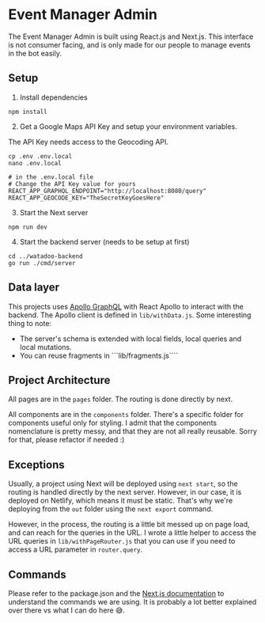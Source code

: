 # Event Manager Admin

The Event Manager Admin is built using React.js and Next.js. This interface is not consumer facing, and is only made for our people to manage events in the bot easily.

## Setup

1) Install dependencies

```
npm install
```

2) Get a Google Maps API Key and setup your environment variables.

The API Key needs access to the Geocoding API.

```
cp .env .env.local
nano .env.local

# in the .env.local file
# Change the API Key value for yours
REACT_APP_GRAPHQL_ENDPOINT="http://localhost:8080/query"
REACT_APP_GEOCODE_KEY="TheSecretKeyGoesHere"
```

3) Start the Next server

```
npm run dev
```

4) Start the backend server (needs to be setup at first)

```
cd ../watadoo-backend
go run ./cmd/server
```

## Data layer

This projects uses [Apollo GraphQL](https://www.apollographql.com/docs/) with React Apollo to interact with the backend. The Apollo client is defined in ```lib/withData.js```. Some interesting thing to note:

- The server's schema is extended with local fields, local queries and local mutations.
- You can reuse fragments in ```lib/fragments.js````

## Project Architecture

All pages are in the ```pages``` folder. The routing is done directly by next.

All components are in the ```components``` folder. There's a specific folder for components useful only for styling. I admit that the components nomenclature is pretty messy, and that they are not all really reusable. Sorry for that, please refactor if needed :)

## Exceptions

Usually, a project using Next will be deployed using ```next start```, so the routing is handled directly by the next server. However, in our case, it is deployed on Netlify, which means it must be static. That's why we're deploying from the ```out``` folder using the ```next export``` command.

However, in the process, the routing is a little bit messed up on page load, and can reach for the queries in the URL. I wrote a little helper to access the URL queries in ```lib/withPageRouter.js``` that you can use if you need to access a URL parameter in ```router.query```.

## Commands

Please refer to the package.json and the [Next.js documentation](https://nextjs.org/docs) to understand the commands we are using. It is probably a lot better explained over there vs what I can do here 😅.
